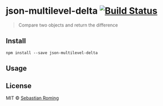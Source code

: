 # json-multilevel-delta  [![Build Status](https://travis-ci.org/sebastianroming/json-multilevel-delta.svg?branch=master)](https://travis-ci.org/sebastianroming/json-multilevel-delta)

> Compare two objects and return the difference

## Install

```
npm install --save json-multilevel-delta
```


## Usage


## License

MIT © [Sebastian Roming](https://webmonkey.io)
